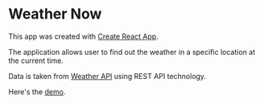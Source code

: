 # Weather Now

This app was created with [Create React App](https://github.com/facebook/create-react-app).

The application allows user to find out the weather in a specific location at the current time.

Data is taken from [Weather API](https://openweathermap.org/api) using REST API technology.

Here's the [demo](https://aleksandaralek.github.io/react-weather-app/).
